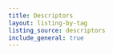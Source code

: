 ```yaml
---
title: Descriptors
layout: listing-by-tag
listing_source: descriptors
include_general: true
---
```

